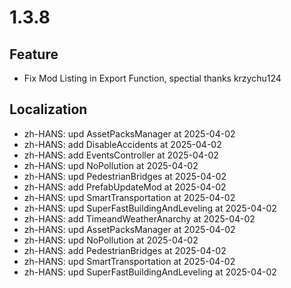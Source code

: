 # 1.3.8

## Feature

- Fix Mod Listing in Export Function, spectial thanks krzychu124

## Localization

- zh-HANS: upd AssetPacksManager at 2025-04-02
- zh-HANS: add DisableAccidents at 2025-04-02
- zh-HANS: add EventsController at 2025-04-02
- zh-HANS: upd NoPollution at 2025-04-02
- zh-HANS: upd PedestrianBridges at 2025-04-02
- zh-HANS: add PrefabUpdateMod at 2025-04-02
- zh-HANS: upd SmartTransportation at 2025-04-02
- zh-HANS: upd SuperFastBuildingAndLeveling at 2025-04-02
- zh-HANS: add TimeandWeatherAnarchy at 2025-04-02
- zh-HANS: upd AssetPacksManager at 2025-04-02
- zh-HANS: upd NoPollution at 2025-04-02
- zh-HANS: add PedestrianBridges at 2025-04-02
- zh-HANS: upd SmartTransportation at 2025-04-02
- zh-HANS: upd SuperFastBuildingAndLeveling at 2025-04-02
